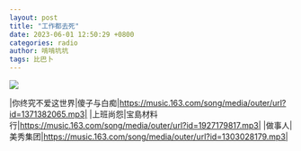 ```yaml
---
layout: post
title: "工作都去死"
date: 2023-06-01 12:50:29 +0800
categories: radio
author: 啃啃坑坑
tags: 比巴卜
---
```

![]({{site.baseurl}}/images/cover_20230601.jpg)

|你终究不爱这世界|傻子与白痴|https://music.163.com/song/media/outer/url?id=1371382065.mp3|
|上班尚怨|宝島材料行|https://music.163.com/song/media/outer/url?id=1927179817.mp3|
|做事人|美秀集团|https://music.163.com/song/media/outer/url?id=1303028179.mp3|

